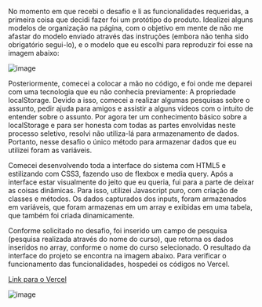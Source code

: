 No momento em que recebi o desafio e li as funcionalidades requeridas, a primeira coisa que decidi fazer foi um protótipo do produto.
Idealizei alguns modelos de organização na página, com o objetivo em mente de não me afastar do modelo enviado através das instruções (embora não tenha sido obrigatório segui-lo), e o modelo que eu escolhi para reproduzir foi esse na imagem abaixo:

![image](https://user-images.githubusercontent.com/78186370/122292002-df010100-cecb-11eb-9eda-521a6ffffcd1.png)

Posteriormente, comecei a colocar a mão no código, e foi onde me deparei com uma tecnologia que eu não conhecia previamente: A propriedade localStorage.
Devido a isso, comecei a realizar algumas pesquisas sobre o assunto, pedir ajuda para amigos e assistir a alguns videos com o intuito de entender sobre o assunto. Por agora ter um conhecimento básico sobre a localStorage e para ser honesta com todas as partes envolvidas neste processo seletivo, resolvi não utiliza-lá para armazenamento de dados. Portanto, nesse desafio o único método para armazenar dados que eu utilizei foram as variáveis.

Comecei desenvolvendo toda a interface do sistema com HTML5 e estilizando com CSS3, fazendo uso de flexbox e media query.
Após a interface estar visualmente do jeito que eu queria, fui para a parte de deixar as coisas dinâmicas. Para isso, utilizei Javascript puro, com criação de classes e métodos.
Os dados capturados dos inputs, foram armazenados em variáveis, que foram armazenas em um array e exibidas em uma tabela, que também foi criada dinamicamente.

Conforme solicitado no desafio, foi inserido um campo de pesquisa (pesquisa realizada através do nome do curso), que retorna os dados inseridos no array, conforme o nome do curso selecionado.
O resultado da interface do projeto se encontra na imagem abaixo. 
Para verificar o funcionamento das funcionalidades, hospedei os códigos no Vercel.

[Link para o Vercel](https://desafio-allyhub.vercel.app/)

![image](https://user-images.githubusercontent.com/78186370/122293315-47041700-cecd-11eb-9afb-671db19738e5.png)


